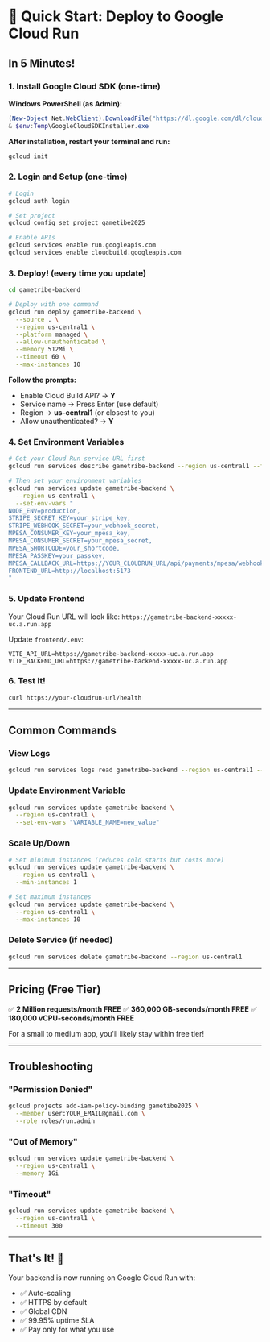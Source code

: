 # 🚀 Quick Start: Deploy to Google Cloud Run

## In 5 Minutes!

### 1. Install Google Cloud SDK (one-time)

**Windows PowerShell (as Admin):**

```powershell
(New-Object Net.WebClient).DownloadFile("https://dl.google.com/dl/cloudsdk/channels/rapid/GoogleCloudSDKInstaller.exe", "$env:Temp\GoogleCloudSDKInstaller.exe")
& $env:Temp\GoogleCloudSDKInstaller.exe
```

**After installation, restart your terminal and run:**

```bash
gcloud init
```

### 2. Login and Setup (one-time)

```bash
# Login
gcloud auth login

# Set project
gcloud config set project gametibe2025

# Enable APIs
gcloud services enable run.googleapis.com
gcloud services enable cloudbuild.googleapis.com
```

### 3. Deploy! (every time you update)

```bash
cd gametribe-backend

# Deploy with one command
gcloud run deploy gametribe-backend \
  --source . \
  --region us-central1 \
  --platform managed \
  --allow-unauthenticated \
  --memory 512Mi \
  --timeout 60 \
  --max-instances 10
```

**Follow the prompts:**

- Enable Cloud Build API? → **Y**
- Service name → Press Enter (use default)
- Region → **us-central1** (or closest to you)
- Allow unauthenticated? → **Y**

### 4. Set Environment Variables

```bash
# Get your Cloud Run service URL first
gcloud run services describe gametribe-backend --region us-central1 --format 'value(status.url)'

# Then set your environment variables
gcloud run services update gametribe-backend \
  --region us-central1 \
  --set-env-vars "
NODE_ENV=production,
STRIPE_SECRET_KEY=your_stripe_key,
STRIPE_WEBHOOK_SECRET=your_webhook_secret,
MPESA_CONSUMER_KEY=your_mpesa_key,
MPESA_CONSUMER_SECRET=your_mpesa_secret,
MPESA_SHORTCODE=your_shortcode,
MPESA_PASSKEY=your_passkey,
MPESA_CALLBACK_URL=https://YOUR_CLOUDRUN_URL/api/payments/mpesa/webhook,
FRONTEND_URL=http://localhost:5173
"
```

### 5. Update Frontend

Your Cloud Run URL will look like:
`https://gametribe-backend-xxxxx-uc.a.run.app`

Update `frontend/.env`:

```
VITE_API_URL=https://gametribe-backend-xxxxx-uc.a.run.app
VITE_BACKEND_URL=https://gametribe-backend-xxxxx-uc.a.run.app
```

### 6. Test It!

```bash
curl https://your-cloudrun-url/health
```

---

## Common Commands

### View Logs

```bash
gcloud run services logs read gametribe-backend --region us-central1 --follow
```

### Update Environment Variable

```bash
gcloud run services update gametribe-backend \
  --region us-central1 \
  --set-env-vars "VARIABLE_NAME=new_value"
```

### Scale Up/Down

```bash
# Set minimum instances (reduces cold starts but costs more)
gcloud run services update gametribe-backend \
  --region us-central1 \
  --min-instances 1

# Set maximum instances
gcloud run services update gametribe-backend \
  --region us-central1 \
  --max-instances 10
```

### Delete Service (if needed)

```bash
gcloud run services delete gametribe-backend --region us-central1
```

---

## Pricing (Free Tier)

✅ **2 Million requests/month FREE**
✅ **360,000 GB-seconds/month FREE**
✅ **180,000 vCPU-seconds/month FREE**

For a small to medium app, you'll likely stay within free tier!

---

## Troubleshooting

### "Permission Denied"

```bash
gcloud projects add-iam-policy-binding gametibe2025 \
  --member user:YOUR_EMAIL@gmail.com \
  --role roles/run.admin
```

### "Out of Memory"

```bash
gcloud run services update gametribe-backend \
  --region us-central1 \
  --memory 1Gi
```

### "Timeout"

```bash
gcloud run services update gametribe-backend \
  --region us-central1 \
  --timeout 300
```

---

## That's It! 🎉

Your backend is now running on Google Cloud Run with:

- ✅ Auto-scaling
- ✅ HTTPS by default
- ✅ Global CDN
- ✅ 99.95% uptime SLA
- ✅ Pay only for what you use
